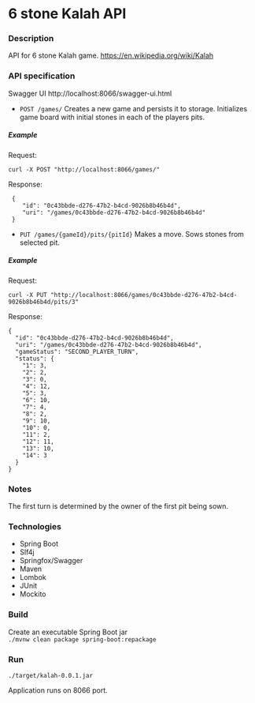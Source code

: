 # 6 stone Kalah API

### Description
API for 6 stone Kalah game.
https://en.wikipedia.org/wiki/Kalah

### API specification
Swagger UI http://localhost:8066/swagger-ui.html

- `POST /games/` Creates a new game and persists it to storage. Initializes game board with initial stones
                             in each of the players pits.    
##### Example  
Request:                                                    
```
curl -X POST "http://localhost:8066/games/"
```  
Response:  
```
 {
    "id": "0c43bbde-d276-47b2-b4cd-9026b8b46b4d",
    "uri": "/games/0c43bbde-d276-47b2-b4cd-9026b8b46b4d"
 }
```                            
- `PUT /games/{gameId}/pits/{pitId}` Makes a move. Sows stones from selected pit.
##### Example  
Request:                                                    
```
curl -X PUT "http://localhost:8066/games/0c43bbde-d276-47b2-b4cd-9026b8b46b4d/pits/3" 
```  
Response:  
```
{
  "id": "0c43bbde-d276-47b2-b4cd-9026b8b46b4d",
  "uri": "/games/0c43bbde-d276-47b2-b4cd-9026b8b46b4d",
  "gameStatus": "SECOND_PLAYER_TURN",
  "status": {
    "1": 3,
    "2": 2,
    "3": 0,
    "4": 12,
    "5": 3,
    "6": 10,
    "7": 4,
    "8": 2,
    "9": 10,
    "10": 0,
    "11": 2,
    "12": 11,
    "13": 10,
    "14": 3
  }
}
```  

### Notes
The first turn is determined by the owner of the first pit being sown.  

### Technologies
- Spring Boot
- Slf4j
- Springfox/Swagger
- Maven
- Lombok        
- JUnit
- Mockito

### Build 

Create an executable Spring Boot jar  
`./mvnw clean package spring-boot:repackage`

### Run
`./target/kalah-0.0.1.jar`
   
Application runs on 8066 port. 
